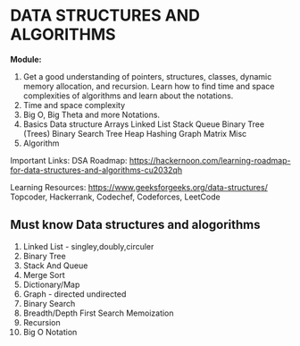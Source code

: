 # DATA STRUCTURES AND ALGORITHMS
<b>Module:</b>

1. Get a good understanding of pointers, structures, classes, dynamic memory allocation, and recursion. Learn how to find time and space complexities of algorithms and learn about the notations.
2. Time and space complexity
3. Big O, Big Theta and more Notations.
4. Basics Data structure
    Arrays
    Linked List
    Stack 
    Queue
    Binary Tree (Trees)
    Binary Search Tree
    Heap
    Hashing
    Graph 
    Matrix
    Misc
5. Algorithm

Important Links:
DSA Roadmap: https://hackernoon.com/learning-roadmap-for-data-structures-and-algorithms-cu2032qh

Learning Resources:
https://www.geeksforgeeks.org/data-structures/
Topcoder, Hackerrank, Codechef, Codeforces, LeetCode

## Must know Data structures and alogorithms

1. Linked List - singley,doubly,circuler
2. Binary Tree
3. Stack And Queue
4. Merge Sort
5. Dictionary/Map
6. Graph - directed undirected
7. Binary Search
8. Breadth/Depth First Search Memoization
9. Recursion 
10. Big O Notation
